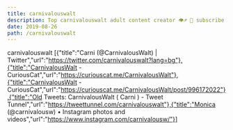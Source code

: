 ```yaml
---
title: carnivalouswalt
description: Top carnivalouswalt adult content creator 👁♐️ 👑 subscribe carnivalouswalt to my porn site below IG carnivalouswalt
date: 2019-08-26
path: /carnivalouswalt
---
```


carnivalouswalt
[{"title":"Carni   (@CarnivalousWalt) | Twitter","url":"https://twitter.com/carnivalouswalt?lang=bg"},{"title":"CarnivalousWalt - CuriousCat","url":"https://curiouscat.me/CarnivalousWalt"},{"title":"CarnivalousWalt - CuriousCat","url":"https://curiouscat.me/CarnivalousWalt/post/996172022"},{"title":"Old Tweets: CarnivalousWalt (  Carni  ) - Tweet Tunnel","url":"https://tweettunnel.com/carnivalouswalt"},{"title":"Monica (@carnivalousw) • Instagram photos and videos","url":"https://www.instagram.com/carnivalousw/"}]

